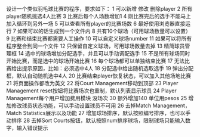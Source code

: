 设计一个类似羽毛球比赛的程序，要求如下：
    1 可以新增 修改 删除player
    2 所有player随机挑选4人比赛
    3 比赛后每个人场数增加1
    4 刚比赛完后的选手不能马上加入循环到另外一场
    5 可以查看所有player的比赛场数
    6 最好使用浏览器直接运行
    7 如果可以的话生成到一个文件内
    8 共有10个球场（可用球场数量可以设置）
    9 比赛和结束比赛都需要人工操作
    10 可以自定义球场number
    11 如果可以将所有程序整合到同一个文件
    12 只保留自定义球场，可用球场数量去掉
    13 精简球员管理框
    14 选中的球场增加分配选手，并且可以手动调配选手
    15 不是所有球场同时开始比赛，而是选中的球场开始比赛
    16 每个球场都可以单独结束比赛
    17 无法比赛给出提示原因，比如：必须选中4人
    18 分配选中给出随机选取选手
    19 弹出分配框，默认自动随机选中4人
    20 比赛结束player恢复状态，可以加入其他场地比赛
    21 将页面操作都改为英文
    22 将Court Management移动到顶部
    23 Player Management reset按钮将比赛场次也重制，默认列表显示球员
    24 Player Management每个用户增加费用模块 没场次 30 额外增加140 单位用pesos
    25 增加修改球员状态功能，可以手动设置球员不可用
    26 去掉Match Management，Match Statistics展示以及功能
    27 增加球场排序，默认按照编号排序，也可以手动排序
    28 去掉Sort Courts按钮，默认按照num排序球场，限制球场只能输入数字，输入错误提示